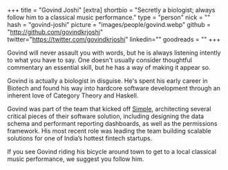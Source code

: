 +++
title = "Govind Joshi"
[extra]
shortbio = "Secretly a biologist; always follow him to a classical music performance."
type = "person"
nick = ""
hash = "govind-joshi"
picture = "images/people/govind.webp"
github = "http://github.com/govindkrjoshi"
twitter="https://twitter.com/govindkrjoshi"
linkedin=""
goodreads = ""
+++

  <p class="text-black text-base leading-normal  md:text-xl lg:text-xl md:leading-snug font-light pb-4 md:pb-7">
    Govind will never assault you with words, but he is always listening intently to what you have to say. One doesn't usually consider thoughtful commentary an essential skill, but he has a way of making it appear so.
  </p>
  <p class="text-black text-base leading-normal  md:text-xl lg:text-xl md:leading-snug font-light pb-4 md:pb-7">
    Govind is actually a biologist in disguise. He's spent his early career in Biotech and found his way into hardcore software development through an inherent love of Category Theory and Haskell.
  </p>
  <p class="text-black text-base leading-normal  md:text-xl lg:text-xl md:leading-snug font-light pb-4 md:pb-7">
    Govind was part of the team that kicked off <a class='underline hover:text-pink-500' href='http://simple.org'>Simple</a>, architecting several critical pieces of their software solution, including designing the data schema and performant reporting dashboards, as well as the permissions framework. His most recent role was leading the team building scalable solutions for one of India’s hottest fintech startups.
  </p>
  <p class="text-black text-base leading-normal  md:text-xl lg:text-xl md:leading-snug font-light pb-4 md:pb-7">
    If you see Govind riding his bicycle around town to get to a local classical music performance, we suggest you follow him.
  </p>

